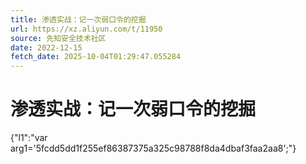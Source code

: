 ```yaml
---
title: 渗透实战：记一次弱口令的挖掘
url: https://xz.aliyun.com/t/11950
source: 先知安全技术社区
date: 2022-12-15
fetch_date: 2025-10-04T01:29:47.055284
---
```


# 渗透实战：记一次弱口令的挖掘

{"l1":"var arg1='5fcdd5dd1f255ef86387375a325c98788f8da4dbaf3faa2aa8';"}